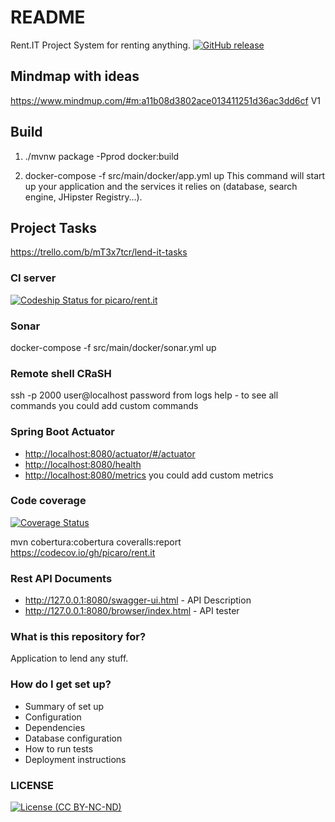 # README #
Rent.IT Project
System for renting anything.
[![GitHub release](https://img.shields.io/github/release/picaro/rent.it.svg?maxAge=2592000)](https://github.com/picaro/rent.it/releases)

## Mindmap with ideas
https://www.mindmup.com/#m:a11b08d3802ace013411251d36ac3dd6cf  V1

## Build
1) ./mvnw package -Pprod docker:build

2) docker-compose -f src/main/docker/app.yml up
This command will start up your application and the services it relies on (database, search engine, JHipster Registry…).

## Project Tasks
https://trello.com/b/mT3x7tcr/lend-it-tasks

### CI server
[ ![Codeship Status for picaro/rent.it](https://codeship.com/projects/a9c60310-f8fa-0133-a8ad-268d110da048/status?branch=master)](https://codeship.com/projects/151098)

### Sonar
docker-compose -f src/main/docker/sonar.yml up

### Remote shell CRaSH
ssh -p 2000 user@localhost
password from logs
help - to see all commands
you could add custom commands

### Spring Boot Actuator
* <http://localhost:8080/actuator/#/actuator>
* <http://localhost:8080/health>
* <http://localhost:8080/metrics> 
you could add custom metrics

### Code coverage
[![Coverage Status](http://coveralls.io/repos/github/picaro/rent.it/badge.svg?branch=master)](https://coveralls.io/github/picaro/rent.it?branch=master)

mvn cobertura:cobertura coveralls:report
https://codecov.io/gh/picaro/rent.it

### Rest API Documents

* <http://127.0.0.1:8080/swagger-ui.html> - API Description
* <http://127.0.0.1:8080/browser/index.html> - API tester

### What is this repository for? ###
Application to lend any stuff.

### How do I get set up? ###

* Summary of set up
* Configuration
* Dependencies
* Database configuration
* How to run tests
* Deployment instructions

### LICENSE 
[![License (CC BY-NC-ND)](https://github.com/picaro/rent.it/blob/master/logos/by-nc-nd.png)](http://creativecommons.org/licenses/by-nc/4.0/)